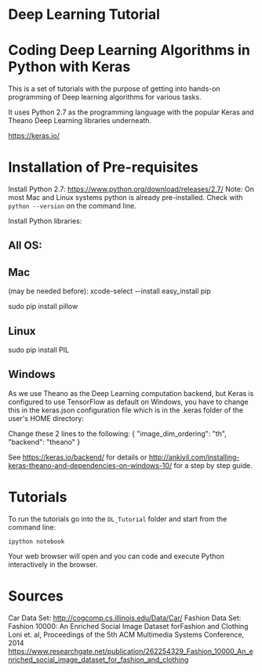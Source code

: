 # Deep Learning Tutorial
# Coding Deep Learning Algorithms in Python with Keras

This is a set of tutorials with the purpose of getting into hands-on programming of Deep learning algorithms for
various tasks.

It uses Python 2.7 as the programming language with the popular Keras and Theano Deep Learning libraries underneath.

https://keras.io/


# Installation of Pre-requisites

Install Python 2.7: https://www.python.org/download/releases/2.7/
Note: On most Mac and Linux systems python is already pre-installed.
Check with `python --version` on the command line.

Install Python libraries:

## All OS:


## Mac 
(may be needed before):
xcode-select --install
easy_install pip 

sudo pip install pillow

## Linux

sudo pip install PIL

## Windows

As we use Theano as the Deep Learning computation backend, but Keras is configured to use TensorFlow as default on Windows, you have to change this in the keras.json configuration file which is in the .keras folder of the user's HOME directory:

Change these 2 lines to the following:
{
    "image_dim_ordering": "th",
    "backend": "theano"
}

See https://keras.io/backend/ for details or http://ankivil.com/installing-keras-theano-and-dependencies-on-windows-10/ for a step by step guide.



# Tutorials

To run the tutorials go into the `DL_Tutorial` folder and start from the command line:

`ipython notebook`

Your web browser will open and you can code and execute Python interactively in the browser.




# Sources

Car Data Set: http://cogcomp.cs.illinois.edu/Data/Car/
Fashion Data Set: 
Fashion 10000: An Enriched Social Image Dataset forFashion and Clothing
Loni et. al, Proceedings of the 5th ACM Multimedia Systems Conference, 2014
https://www.researchgate.net/publication/262254329_Fashion_10000_An_enriched_social_image_dataset_for_fashion_and_clothing